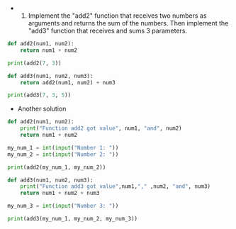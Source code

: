* 1. Implement the "add2" function that receives two numbers as arguments
and returns the sum of the numbers. Then implement the "add3" function
that receives and sums 3 parameters.

```python
def add2(num1, num2):
    return num1 + num2

print(add2(7, 3))

def add3(num1, num2, num3):
    return add2(num1, num2) + num3

print(add3(7, 3, 5))
```

* Another solution

```python
def add2(num1, num2):
    print("Function add2 got value", num1, "and", num2)
    return num1 + num2

my_num_1 = int(input("Number 1: "))
my_num_2 = int(input("Number 2: "))

print(add2(my_num_1, my_num_2))

def add3(num1, num2, num3):
    print("Function add3 got value",num1,"," ,num2, "and", num3)
    return num1 + num2 + num3

my_num_3 = int(input("Number 3: "))

print(add3(my_num_1, my_num_2, my_num_3))
```

